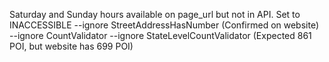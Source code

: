 Saturday and Sunday hours available on page_url but not in API. Set to INACCESSIBLE
--ignore StreetAddressHasNumber (Confirmed on website)
--ignore CountValidator --ignore StateLevelCountValidator (Expected 861 POI, but website has 699 POI)
